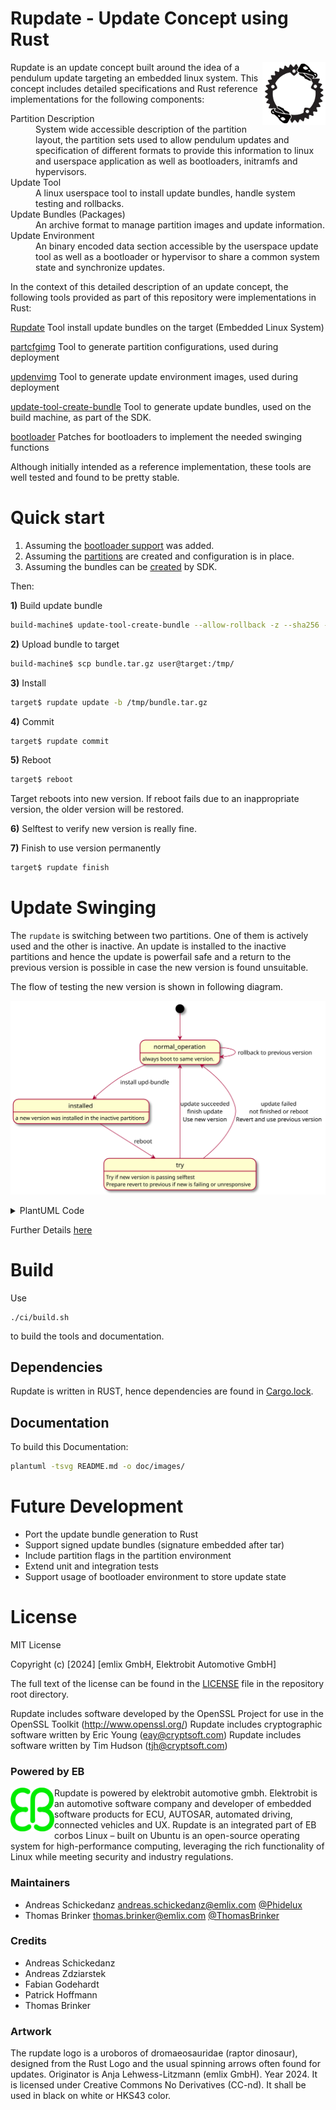 Rupdate - Update Concept using Rust
===================================


<img src="doc/static/rupdate_logo.svg" width=20% height=20% align="right">


Rupdate is an update concept built around the idea of a pendulum update targeting an embedded linux system. This concept includes detailed specifications and Rust reference implementations for the following components:

<dl>
    <dt>Partition Description</dt>
    <dd>System wide accessible description of the partition layout, the partition sets used to allow pendulum updates and specification of different formats to provide this information to linux and userspace application as well as bootloaders, initramfs and hypervisors.</dd>
    <dt>Update Tool</dt>
    <dd>A linux userspace tool to install update bundles, handle system testing and rollbacks.</dd>
    <dt>Update Bundles (Packages)</dt>
    <dd>An archive format to manage partition images and update information.</dd>
    <dt>Update Environment</dt>
    <dd>An binary encoded data section accessible by the userspace update tool as well as a bootloader or hypervisor to share a common system state and synchronize updates.</dd>
</dl>

In the context of this detailed description of an update concept, the following tools  provided as part of this repository were implementations in Rust:

[Rupdate](./rupdate/) Tool install update bundles on the target (Embedded Linux System)


[partcfgimg](./partcfgimg/) Tool to generate partition configurations, used during deployment


[updenvimg](./updenvimg/)  Tool to generate update environment images, used during deployment

[update-tool-create-bundle](./scripts/bundle) Tool to generate update bundles, used on the build machine, as part of the SDK.

[bootloader](./bootloader/) Patches for bootloaders to implement the needed swinging functions

Although initially intended as a reference implementation, these tools are well tested and found to be pretty stable.

# Quick start


 1. Assuming the [bootloader support](./bootloader/) was added.
 2. Assuming the [partitions](./partcfgimg/) are created and configuration is in place.
 3. Assuming the bundles can be [created](./scripts/bundle) by SDK.

Then:

**1)** Build update bundle
``` bash
build-machine$ update-tool-create-bundle --allow-rollback -z --sha256 -c bootfs:fit.img rootfs:../root.img
```

**2)** Upload bundle to target
``` bash
build-machine$ scp bundle.tar.gz user@target:/tmp/
```

**3)** Install
``` bash
target$ rupdate update -b /tmp/bundle.tar.gz
```

**4)** Commit
``` bash
target$ rupdate commit
```

**5)** Reboot
``` bash
target$ reboot
```
Target reboots into new version. If reboot fails due to an inappropriate version, the older version will be restored.


**6)** Selftest to verify new version is really fine.

**7)** Finish to use version permanently
``` bash
target$ rupdate finish
```




# Update Swinging


The ```rupdate``` is switching between two partitions. One of them is actively used and the other is inactive. An update is installed to the inactive partitions and hence the update is powerfail safe and a return to the previous version is possible in case the new version is found unsuitable.

The flow of testing the new version is shown in following diagram.

![](doc/images/upd_flow_hl.svg)

<details>
  <summary>PlantUML Code</summary>

```plantuml
@startuml upd_flow_hl


[*] --> normal_operation
normal_operation: always boot to same version.

normal_operation --> installed: install upd-bundle
installed: a new version was installed in the inactive partitions

installed --> try: reboot
try: Try if new version is passing selftest
try: Prepare revert to previous if new is failing or unresponsive

try --> normal_operation: update succeeded\nfinish update\nUse new version

try --> normal_operation: update failed\nnot finished or reboot\nRevert and use previous version


normal_operation --> normal_operation: rollback to previous version


@enduml
```
</details>

Further Details [here](details.md)

# Build


Use
```
./ci/build.sh
```
to build the tools and documentation.


## Dependencies

Rupdate is written in RUST, hence dependencies are found in [Cargo.lock](Cargo.lock).


## Documentation

To build this Documentation:
``` bash
plantuml -tsvg README.md -o doc/images/

```



# Future Development

- Port the update bundle generation to Rust
- Support signed update bundles (signature embedded after tar)
- Include partition flags in the partition environment
- Extend unit and integration tests
- Support usage of bootloader environment to store update state




# License

MIT License

Copyright (c) [2024] [emlix GmbH, Elektrobit Automotive GmbH]

The full text of the license can be found in the [LICENSE](LICENSE) file in the repository root directory.

Rupdate includes software developed by the OpenSSL Project for use in the OpenSSL Toolkit (http://www.openssl.org/)
Rupdate includes cryptographic software written by Eric Young (eay@cryptsoft.com)
Rupdate includes software written by Tim Hudson (tjh@cryptsoft.com)


### Powered by EB

<img src="doc/static/eb-logo.png" width=70 height=70 align="left">
Rupdate is powered by elektrobit automotive gmbh.
Elektrobit is an automotive software company and developer of embedded software products for ECU, AUTOSAR, automated driving, connected vehicles and UX.
Rupdate is an  integrated part of EB corbos Linux – built on Ubuntu is an open-source operating system for high-performance computing, leveraging the rich functionality of Linux while meeting security and industry regulations.


### Maintainers

* Andreas Schickedanz andreas.schickedanz@emlix.com [@Phidelux](https://github.com/Phidelux)
* Thomas Brinker thomas.brinker@emlix.com [@ThomasBrinker](https://github.com/ThomasBrinker)

### Credits

* Andreas Schickedanz
* Andreas Zdziarstek
* Fabian Godehardt
* Patrick Hoffmann
* Thomas Brinker

### Artwork

The rupdate logo is a uroboros of dromaeosauridae (raptor dinosaur), designed from the Rust Logo
and the usual spinning arrows often found for updates. Originator is Anja Lehwess-Litzmann
(emlix GmbH). Year 2024. It is licensed under Creative Commons No Derivatives
(CC-nd). It shall be used in black on white or HKS43 color.

